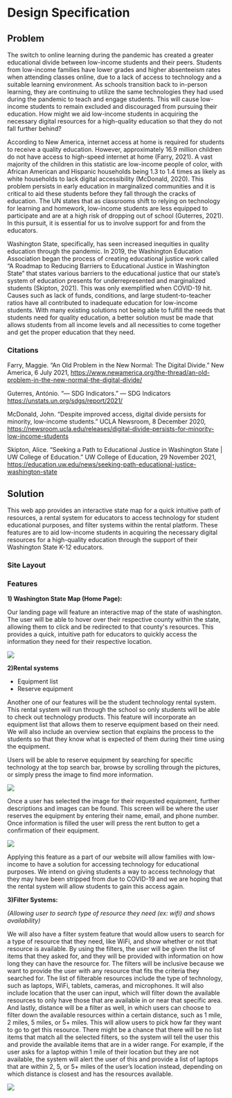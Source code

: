  # Design Specification

 ## Problem 

The switch to online learning during the pandemic has created a greater educational divide between low-income students and their peers. Students from low-income families have lower grades and higher absenteeism rates when attending classes online, due to a lack of access to technology and a suitable learning environment. As schools transition back to in-person learning, they are continuing to utilize the same technologies they had used during the pandemic to teach and engage students. This will cause low-income students to remain excluded and discouraged from pursuing their education. How might we aid low-income students in acquiring the necessary digital resources for a high-quality education so that they do not fall further behind?

According to New America, internet access at home is required for students to receive a quality education. However, approximately 16.9 million children do not have access to high-speed internet at home (Farry, 2021). A vast majority of the children in this statistic are low-income people of color, with African American and Hispanic households being 1.3 to 1.4 times as likely as white households to lack digital accessibility (McDonald, 2020). This problem persists in early education in marginalized communities and it is critical to aid these students before they fall through the cracks of education. The UN states that as classrooms shift to relying on technology for learning and homework, low-income students are less equipped to participate and are at a high risk of dropping out of school (Guterres,  2021). In this pursuit, it is essential for us to involve support for and from the educators. 

Washington State, specifically, has seen increased inequities in quality education through the pandemic. In 2019, the Washington Education Association began the process of creating educational justice work called “A Roadmap to Reducing Barriers to Educational Justice in Washington State” that states various barriers to the educational justice that our state’s system of education presents for underrepresented and marginalized students (Skipton, 2021). This was only exemplified when COVID-19 hit. Causes such as lack of funds, conditions, and large student-to-teacher ratios have all contributed to inadequate education for low-income students. With many existing solutions not being able to fulfill the needs that students need for quality education, a better solution must be made that allows students from all income levels and all necessities to come together and get the proper education that they need.


 ### Citations
Farry, Maggie. “An Old Problem in the New Normal: The Digital Divide.” New America, 6 July 2021, 	https://www.newamerica.org/the-thread/an-old-problem-in-the-new-normal-the-digital-divide/

Guterres, António. “— SDG Indicators.” — SDG Indicators https://unstats.un.org/sdgs/report/2021/

McDonald, John. “Despite improved access, digital divide persists for minority, low-income students.”  UCLA Newsroom, 8 December 2020, https://newsroom.ucla.edu/releases/digital-divide-persists-for-minority-low-income-students

Skipton, Alice. “Seeking a Path to Educational Justice in Washington State | UW College of Education.” UW College of Education, 29 November 2021, https://education.uw.edu/news/seeking-path-educational-justice-washington-state

 

 ## Solution
 
 This web app provides an interactive state map for a quick intuitive path of resources, a rental system for educators to access technology for student educational purposes, and filter systems within the rental platform. These features are to aid low-income students in acquiring the necessary digital resources for a high-quality education through the support of their Washington State  K-12 educators.

  ### Site Layout

### Features

**1) Washington State Map (Home Page):**

Our landing page will feature an interactive map of the state of washington. The user will be able to hover over their respective county within the state, allowing them to click and be redirected to that county's resources. This provides a quick, intuitive path for educators to quickly access the information they need for their respective location. 

<img src="diagrams/Home.jpg">


**2)Rental systems**

- Equipment list
- Reserve equipment


Another one of our features will be the student technology rental system. This rental system will run through the school so only students will be able to check out technology products. This feature will incorporate an equipment list that allows them to reserve equipment based on their need. We will also include an overview section that explains the process to the students so that they know what is expected of them during their time using the equipment. 

Users will be able to reserve equipment by searching for specific technology at the top search bar, browse by scrolling through the pictures, or simply press the image to find more information. 

<img src="diagrams/Rentals.jpg">

Once a user has selected the image for their requested equipment, further descriptions and images can be found. This screen will be where the user reserves the equipment by entering their name, email, and phone number. Once information is filled the user will press the rent button to get a confirmation of their equipment. 

<img src="diagrams/Rental selected.jpg">

Applying this feature as a part of our website will allow families with low-income to have a solution for accessing technology for educational purposes. We intend on giving students a way to access technology that they may have been stripped from due to COVID-19 and we are hoping that the rental system will allow students to gain this access again.


**3)Filter Systems:**

_(Allowing user to search type of resource they need (ex: wifi) and shows availability)_ 

We will also have a filter system feature that would allow users to search for a type of resource that they need, like WiFi, and show whether or not that resource is available. By using the filters, the user will be given the list of items that they asked for, and they will be provided with information on how long they can have the resource for. The filters will be inclusive because we want to provide the user with any resource that fits the criteria they searched for. The list of filterable resources include the type of technology, such as laptops, WiFi, tablets, cameras, and microphones. It will also include location that the user can input, which will filter down the available resources to only have those that are available in or near that specific area. And lastly, distance will be a filter as well, in which users can choose to filter down the available resources within a certain distance, such as 1 mile, 2 miles, 5 miles, or 5+ miles. This will allow users to pick how far they want to go to get this resource. There might be a chance that there will be no list items that match all the selected filters, so the system will tell the user this and provide the available items that are in a wider range. For example, if the user asks for a laptop within 1 mile of their location but they are not available, the system will alert the user of this and provide a list of laptops that are within 2, 5, or 5+ miles of the user’s location instead, depending on which distance is closest and has the resources available. 



<img src="diagrams/Rentals (filters applied).jpg">






